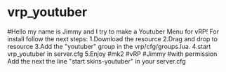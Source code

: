 # vrp_youtuber
#Hello my name is Jimmy and I try to make a Youtuber Menu for vRP! For install follow the next steps: 1.Download the resource 2.Drag and drop to resource 3.Add the "youtuber" group in the vrp/cfg/groups.lua. 4.start vrp_youtuber in server.cfg 5.Enjoy #mk2 #vRP #Jimmy #with permission
Add the next the line "start skins-youtuber" in your server.cfg
